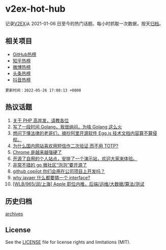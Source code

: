 # v2ex-hot-hub

 记录[V2EX](https://www.v2ex.com/)从 2021-01-06 日至今的热门话题。每小时抓取一次数据，按天[归档](archives)。
 
 ## 相关项目

- [GitHub热榜](https://github.com/snaildev/github-hot-hub)
- [知乎热榜](https://github.com/snaildev/zhihu-hot-hub)
- [微博热榜](https://github.com/snaildev/weibo-hot-hub)
- [头条热榜](https://github.com/snaildev/toutiao-hot-hub)
- [抖音热榜](https://github.com/snaildev/douyin-hot-hub)


 `更新时间：2022-05-26 17:08:13 +0800`

## 热议话题

1. [关于 PHP 高并发，请教各位](https://www.v2ex.com/t/855361)
1. [写了一段时间 Golang，我很纳闷，为啥 Golang 这么火](https://www.v2ex.com/t/855285)
1. [想问下懂法律的老哥们，摘抄阿里开源软件 Egg.js 技术文档内容算不算侵权。](https://www.v2ex.com/t/855289)
1. [为什么国内网站喜欢用短信作二次验证,而不用 TOTP?](https://www.v2ex.com/t/855271)
1. [Chrome 是越来越强硬了](https://www.v2ex.com/t/855310)
1. [开源了自用的个人站点，安排了一个演示站，欢迎大家来体验。](https://www.v2ex.com/t/855330)
1. [非常不错的 go 微社区“泡泡”要开源了](https://www.v2ex.com/t/855385)
1. [github copilot 你们会用在公司项目上开发吗？](https://www.v2ex.com/t/855352)
1. [why javaer 什么都要搞一个 interface?](https://www.v2ex.com/t/855458)
1. [[WLB/965/润/上海] Apple 职位内推，后端/运维/大数据/算法/测试](https://www.v2ex.com/t/855273)

## 历史归档

[archives](archives)

## License

See the [LICENSE](LICENSE) file for license rights and limitations (MIT).

